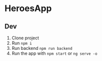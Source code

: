 # HeroesApp

## Dev

1. Clone project
2. Run ```npm i```
3. Run backend ```npm run backend```
4. Run the app  with ```npm start``` or ```ng serve -o``` 